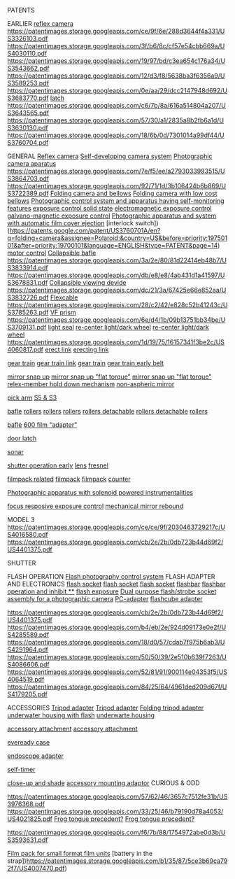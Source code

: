 PATENTS

EARLIER
[reflex camera](https://patentimages.storage.googleapis.com/f4/3a/28/3f281be4f864af/US3672281.pdf)
https://patentimages.storage.googleapis.com/ce/9f/6e/288d3644f4a331/US3326103.pdf
https://patentimages.storage.googleapis.com/3f/b6/8c/cf57e54cbb669a/US4030110.pdf
https://patentimages.storage.googleapis.com/19/97/bd/c3ea654c176a34/US3543662.pdf
https://patentimages.storage.googleapis.com/12/d3/f8/5638ba3f6356a9/US3589253.pdf
https://patentimages.storage.googleapis.com/0e/aa/29/dcc2147948d692/US3683770.pdf
[latch](https://patentimages.storage.googleapis.com/e2/5a/c6/faf987240d0c09/US3631780.pdf)
https://patentimages.storage.googleapis.com/c6/7b/8a/616a514804a207/US3643565.pdf
https://patentimages.storage.googleapis.com/57/30/a1/2835a8b2fb6a1d/US3630130.pdf
https://patentimages.storage.googleapis.com/18/6b/0d/7301014a99df44/US3760704.pdf

GENERAL
[Reflex camera](https://patentimages.storage.googleapis.com/7a/92/07/edea1923539421/US3714879.pdf)
[Self-developing camera system](https://patentimages.storage.googleapis.com/26/51/bc/e9380748eebdf1/US3810211.pdf)
[Photographic camera aparatus ](https://patentimages.storage.googleapis.com/13/9c/45/617e7a6f566548/US4173400.pdf)
https://patentimages.storage.googleapis.com/7e/f5/ee/a2793033993515/US3864703.pdf
https://patentimages.storage.googleapis.com/92/71/1d/3b106424b6b869/US3722389.pdf
[Folding camera and bellows](https://patentimages.storage.googleapis.com/27/b4/d2/92ddc205d352c6/US3877047.pdf)
[Folding camera with low cost bellows](https://patentimages.storage.googleapis.com/ce/09/19/aacb15e00ea4aa/US3842430.pdf)
[Photographic control system and apparatus having self-monitoring features](https://patentimages.storage.googleapis.com/1b/06/29/9f502787861d4e/US3774516.pdf)
[exposure control solid state](https://patentimages.storage.googleapis.com/0b/bf/a9/c5bea5b0dcd314/US3821547.pdf)
[electromagnetic exposure control](https://patentimages.storage.googleapis.com/47/e2/76/f32f35b431c323/US3927415.pdf)
[galvano-magnetic exposure control](https://patentimages.storage.googleapis.com/dc/5a/79/6626b6b0f4e815/US4000499.pdf)
[Photographic apparatus and system with automatic film cover ejection](https://patentimages.storage.googleapis.com/7a/0f/d4/f486fa9e37ff5f/US3750551.pdf)
[interlock switch])(https://patents.google.com/patent/US3760701A/en?q=folding+camera&assignee=Polaroid;&country=US&before=priority:19750101&after=priority:19700101&language=ENGLISH&type=PATENT&page=14)
[motor control](https://patentimages.storage.googleapis.com/d3/3c/47/aeeeba0e9a0e1f/US3811081.pdf)
[Collapsible bafle](https://patentimages.storage.googleapis.com/5b/dc/fa/455ce4cb5bf5ab/US4121233.pdf)
https://patentimages.storage.googleapis.com/3a/2e/80/81d22414eb48b7/US3833914.pdf
https://patentimages.storage.googleapis.com/db/e8/e8/4ab431d1a41597/US3678831.pdf
[Collapsible viewing devide](https://patentimages.storage.googleapis.com/8a/b0/b0/b739c7f5377be8/US3783760.pdf)
https://patentimages.storage.googleapis.com/dc/21/3a/67425e66e852aa/US3832726.pdf
[Flexcable](https://patentimages.storage.googleapis.com/e7/b2/92/614beaa27ebdf6/US3979763.pdf)
https://patentimages.storage.googleapis.com/28/c2/42/e828c52b41243c/US3785263.pdf
[VF prism](https://patentimages.storage.googleapis.com/fb/7d/ae/f5c1d62c9297a6/US4251146.pdf)
https://patentimages.storage.googleapis.com/6e/d4/1b/09b13751bb34be/US3709131.pdf
[light seal](https://patentimages.storage.googleapis.com/08/17/e9/e404d3d57cd6b4/US3821767.pdf)
[re-center light/dark wheel](https://patentimages.storage.googleapis.com/f9/8a/cb/7507d01a060145/US3792649.pdf)
[re-center light/dark wheel](https://patentimages.storage.googleapis.com/5c/76/eb/dc8efdb57c886b/US3810201.pdf)
https://patentimages.storage.googleapis.com/1d/19/75/16157341f3be2c/US4060817.pdf
[erect link](https://patentimages.storage.googleapis.com/d7/cc/a7/f653d23c10ad74/US3832721.pdf)
[erecting link](https://patentimages.storage.googleapis.com/44/a9/e2/5dc80a62bb78cf/US3709130.pdf)


[gear train](https://patentimages.storage.googleapis.com/2b/db/e7/a1528a18d57de6/US3753392.pdf)
[gear train link](https://patentimages.storage.googleapis.com/95/ff/10/fa70058017ba1e/US3752051.pdf)
[gear train](https://patentimages.storage.googleapis.com/a9/94/da/bd0d324a8a49eb/US3709122.pdf)
[gear train early belt](https://patentimages.storage.googleapis.com/57/69/1f/85a109939cb42b/US3936847.pdf)


[mirror snap up](https://patentimages.storage.googleapis.com/ac/a6/bb/fc130095df5f9a/US3760703.pdf)
[mirror snap up "flat torque"](https://patentimages.storage.googleapis.com/5d/71/dd/d53877215f6de2/US3894294.pdf)
[mirror snap up "flat torque"](https://patentimages.storage.googleapis.com/da/6e/66/bdb854ce4ea64a/US3952835.pdf)
[relex-member hold down mechanism](https://patentimages.storage.googleapis.com/20/fd/d2/c11cedf6ff76cf/US3957136.pdf)
[non-aspheric mirror](https://patentimages.storage.googleapis.com/a2/95/9b/82b17291171580/US3860940.pdf)

[pick arm](https://patentimages.storage.googleapis.com/1b/cb/fd/0d98a8d5279bc0/US3744386.pdf)
[S5 & S3](https://patentimages.storage.googleapis.com/13/76/8d/613d02300b6d44/US3959805.pdf)


[bafle](https://patentimages.storage.googleapis.com/be/3d/f9/e824e2d91feb5a/US3682068.pdf)
[rollers](https://patentimages.storage.googleapis.com/d4/c2/6c/5f011375e30127/US3779144.pdf)
[rollers](https://patentimages.storage.googleapis.com/16/af/80/405e59704afd4a/US3776118.pdf)
[rollers](https://patentimages.storage.googleapis.com/94/9f/db/787be8f5ec13c1/US3766842.pdf)
[rollers detachable](https://patentimages.storage.googleapis.com/33/74/16/51397b6d4fcec9/US3810220.pdf)
[rollers detachable](https://patentimages.storage.googleapis.com/73/91/d8/4fd739fb8bb86d/US3561340.pdf)
[rollers](https://patentimages.storage.googleapis.com/87/bd/48/5e45363e248a1a/US3871010.pdf)

[bafle](https://patentimages.storage.googleapis.com/33/53/b0/8181b6be256bc2/US3727529.pdf)
[600 film "adapter"](https://patentimages.storage.googleapis.com/eb/96/5f/6db5cd697ce3c9/US4208112.pdf)

[door latch](https://patentimages.storage.googleapis.com/29/55/c9/d52ad68a575e28/US4000500.pdf)

[sonar](https://patentimages.storage.googleapis.com/52/35/77/18f9c8c5cff9f1/US4156567.pdf)

[shutter operation early](https://patentimages.storage.googleapis.com/1a/86/32/80edc904c013e3/US3641889.pdf)
[lens](https://patentimages.storage.googleapis.com/3d/f6/6d/afed2645f11da0/US3762801.pdf)
[fresnel](https://patentimages.storage.googleapis.com/9f/88/19/9d7132e30ae7f7/US3971051.pdf)

[filmpack related](https://patentimages.storage.googleapis.com/44/9c/76/00a6053521a2d1/US3868709.pdf)
[filmpack](https://patentimages.storage.googleapis.com/d1/38/c2/3338f4508861ea/US3948662.pdf)
[filmpack](https://patentimages.storage.googleapis.com/b4/9d/31/65055c8e727701/US3832731.pdf)
[counter](https://patentimages.storage.googleapis.com/43/7e/57/6e5cde34440e7d/US3653313.pdf)

[Photographic apparatus with solenoid powered instrumentalities](https://patentimages.storage.googleapis.com/35/c1/13/dba9196bc8f48a/US3791278.pdf)

[focus resposive exposure control](https://patentimages.storage.googleapis.com/3c/2c/aa/cdf0b4c6b851d5/US3750543.pdf)
[mechanical mirror rebound ](https://patentimages.storage.googleapis.com/4e/01/4c/dc456f3a76f6b4/US3735684.pdf)

MODEL 3
https://patentimages.storage.googleapis.com/ce/ce/9f/2030463729217c/US4016580.pdf
https://patentimages.storage.googleapis.com/cb/2e/2b/0db723b44d69f2/US4401375.pdf


SHUTTER

FLASH OPERATION
[Flash photography control system](https://patentimages.storage.googleapis.com/dc/60/83/f6fd9425ce378d/US3820128.pdf)
FLASH ADAPTER AND ELECTRONICS
[flash socket](https://patentimages.storage.googleapis.com/e0/8e/2e/5efed274735f19/US3748985.pdf)
[flash socket](https://patentimages.storage.googleapis.com/6b/a9/2c/079a0db44fced3/US3748980.pdf)
[flash socket](https://patentimages.storage.googleapis.com/ce/d3/db/e0cf6da74db13d/US3747489.pdf)
[flashbar](https://patentimages.storage.googleapis.com/b6/f7/68/8220622b445dcd/US3757643.pdf)
[flashbar operation and inhibit **](https://patentimages.storage.googleapis.com/c2/33/65/cc740b195e0419/US4005449.pdf)
[flash exposure](https://patentimages.storage.googleapis.com/9d/a5/39/0bbee90ae42478/US4200379.pdf)
[Dual purpose flash/strobe socket assembly for a photographic camera](https://patentimages.storage.googleapis.com/39/cc/b6/9b2b0bda8c8ea3/US4185905.pdf)
[PC-adapter](https://patentimages.storage.googleapis.com/80/ff/c1/db84de2a5a9295/US4001640.pdf)
[flashcube adapter](https://patentimages.storage.googleapis.com/85/cf/3a/65afef3835bd20/US3809878.pdf)


https://patentimages.storage.googleapis.com/cb/2e/2b/0db723b44d69f2/US4401375.pdf
https://patentimages.storage.googleapis.com/b4/eb/2e/924d09173e0e2f/US4285589.pdf
https://patentimages.storage.googleapis.com/18/d0/57/cdab7f975b6ab3/US4291964.pdf
https://patentimages.storage.googleapis.com/50/50/39/2e510b639f7263/US4086606.pdf
https://patentimages.storage.googleapis.com/52/81/91/900114e04353f5/US4064519.pdf
https://patentimages.storage.googleapis.com/84/25/64/4961ded209d67f/US4179205.pdf

ACCESSORIES
[Tripod adapter](https://patentimages.storage.googleapis.com/17/00/a9/158afc188fba0a/US3821771.pdf)
[Tripod adapter](https://patentimages.storage.googleapis.com/0b/1c/af/28b6e3b8fcf49b/US3800312.pdf)
[Folding tripod adapter](https://patentimages.storage.googleapis.com/52/81/91/900114e04353f5/US4064519.pdf)
[underwater housing with flash](https://patentimages.storage.googleapis.com/4f/5b/7e/d8cd3b6738ccf6/US3832720.pdf)
[underwarte housing](https://patentimages.storage.googleapis.com/18/57/ac/f24562763a64ff/US3832725.pdf)

[accessory attachment](https://patentimages.storage.googleapis.com/d4/43/a7/73437f11804ec4/US3967302.pdf)
[accessory attachment](https://patentimages.storage.googleapis.com/5f/0c/e9/f9a2e9767f122c/US3882517.pdf)

[eveready case](https://patentimages.storage.googleapis.com/16/d2/ce/a7310499b71d09/US3977013.pdf)

[endoscope adapter](https://patentimages.storage.googleapis.com/f2/0e/23/bf568e707da055/US4192591.pdf)

[self-timer](https://patentimages.storage.googleapis.com/4a/cc/ae/8fe8121f19e912/US3831184.pdf)

[close-up and shade](https://patentimages.storage.googleapis.com/5f/0c/e9/f9a2e9767f122c/US3882517.pdf)
[accessory mounting adaptor](https://patentimages.storage.googleapis.com/32/c9/fa/4a46c58236c0b3/US3961349.pdf)
CURIOUS & ODD

https://patentimages.storage.googleapis.com/57/62/46/3657c7512fe31b/US3976368.pdf
https://patentimages.storage.googleapis.com/33/25/46/b79190d78a4053/US4021825.pdf
[Frog tongue precedent?](https://patentimages.storage.googleapis.com/2e/8b/b2/d482751a3ee5ff/US4032937.pdf)
[Frog tongue precedent?](https://patentimages.storage.googleapis.com/7f/22/4a/25264ddbc06681/US4034386.pdf)

https://patentimages.storage.googleapis.com/f6/7b/88/1754972abe0d3b/US3593631.pdf

[Film pack for small format film units](https://patentimages.storage.googleapis.com/f4/10/d6/48db5e2ef8bcd0/US4199240.pdf)
[battery in the strap])https://patentimages.storage.googleapis.com/b1/35/87/5ce3b69ca792f7/US4007470.pdf)